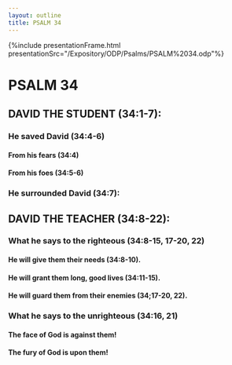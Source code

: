 ```yaml
---
layout: outline
title: PSALM 34
---
```

{%include presentationFrame.html presentationSrc="/Expository/ODP/Psalms/PSALM%2034.odp"%}

# PSALM 34 
## DAVID THE STUDENT (34:1-7): 
###  He saved David (34:4-6) 
####  From his fears (34:4) 
####  From his foes (34:5-6) 
###  He surrounded David (34:7): 
## DAVID THE TEACHER (34:8-22): 
###  What he says to the righteous (34:8-15, 17-20, 22) 
####  He will give them their needs (34:8-10). 
####  He will grant them long, good lives (34:11-15). 
####  He will guard them from their enemies (34;17-20, 22). 
###  What he says to the unrighteous (34:16, 21) 
####  The face of God is against them! 
####  The fury of God is upon them! 
